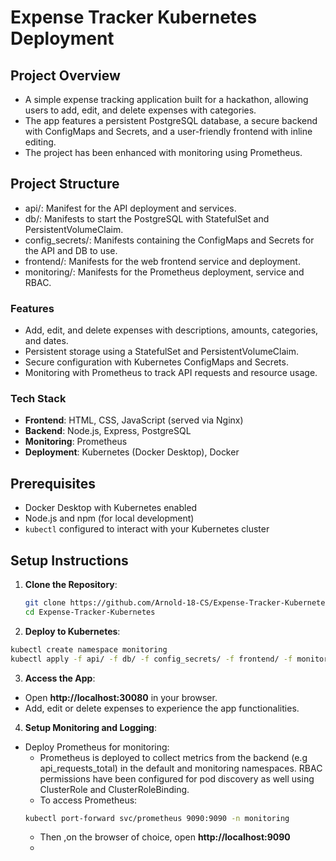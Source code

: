 # Expense Tracker Kubernetes Deployment

## Project Overview
- A simple expense tracking application built for a hackathon, allowing users to add, edit, and delete expenses with categories.
- The app features a persistent PostgreSQL database, a secure backend with ConfigMaps and Secrets, and a user-friendly frontend with inline editing.
- The project has been enhanced with monitoring using Prometheus.

## Project Structure
- api/: Manifest for the API deployment and services.
- db/: Manifests to start the PostgreSQL with StatefulSet and PersistentVolumeClaim.
- config_secrets/: Manifests containing the ConfigMaps and Secrets for the API and DB to use.
- frontend/: Manifests for the web frontend service and deployment.
- monitoring/: Manifests for the Prometheus deployment, service and RBAC.

### Features
- Add, edit, and delete expenses with descriptions, amounts, categories, and dates.
- Persistent storage using a StatefulSet and PersistentVolumeClaim.
- Secure configuration with Kubernetes ConfigMaps and Secrets.
- Monitoring with Prometheus to track API requests and resource usage.

### Tech Stack
- **Frontend**: HTML, CSS, JavaScript (served via Nginx)
- **Backend**: Node.js, Express, PostgreSQL
- **Monitoring**: Prometheus
- **Deployment**: Kubernetes (Docker Desktop), Docker

## Prerequisites
- Docker Desktop with Kubernetes enabled
- Node.js and npm (for local development)
- `kubectl` configured to interact with your Kubernetes cluster

## Setup Instructions
1. **Clone the Repository**:
   ```bash
   git clone https://github.com/Arnold-18-CS/Expense-Tracker-Kubernetes.git
   cd Expense-Tracker-Kubernetes
   ```

2. **Deploy to Kubernetes**:
```bash
kubectl create namespace monitoring
kubectl apply -f api/ -f db/ -f config_secrets/ -f frontend/ -f monitoring/
```

3. **Access the App**:
- Open **http://localhost:30080** in your browser.
- Add, edit or delete expenses to experience the app functionalities.

4. **Setup Monitoring and Logging**:
- Deploy Prometheus for monitoring:
  - Prometheus is deployed to collect metrics from the backend (e.g api_requests_total) in the default and monitoring namespaces. RBAC permissions have been configured for pod discovery as well using ClusterRole and ClusterRoleBinding.
  - To access Prometheus:
  ```bash
  kubectl port-forward svc/prometheus 9090:9090 -n monitoring
  ```
  - Then ,on the browser of choice, open **http://localhost:9090**
  - 
